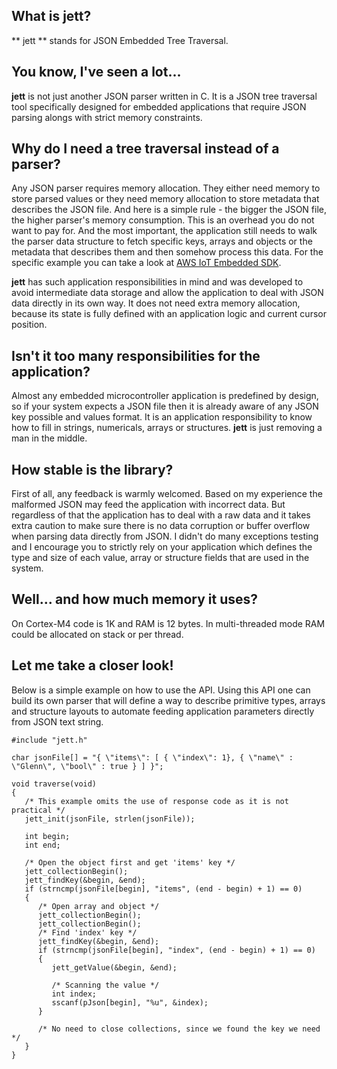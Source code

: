 ## What is jett?
** jett ** stands for JSON Embedded Tree Traversal.

## You know, I've seen a lot...
**jett** is not just another JSON parser written in C. It is a JSON tree traversal tool specifically designed for embedded applications that require JSON parsing alongs with strict memory constraints.

## Why do I need a tree traversal instead of a parser?
Any JSON parser requires memory allocation. They either need memory to store parsed values or they need memory allocation to store metadata that describes the JSON file. And here is a simple rule - the bigger the JSON file, the higher parser's memory consumption. This is an overhead you do not want to pay for. And the most important, the application still needs to walk the parser data structure to fetch specific keys, arrays and objects or the metadata that describes them and then somehow process this data. For the specific example you can take a look at [AWS IoT Embedded SDK](https://github.com/aws/aws-iot-device-sdk-embedded-C/tree/v2.1.1).

**jett** has such application responsibilities in mind and was developed to avoid intermediate data storage and allow the application to deal with JSON data directly in its own way. It does not need extra memory allocation, because its state is fully defined with an application logic and current cursor position.

## Isn't it too many responsibilities for the application?
Almost any embedded microcontroller application is predefined by design, so if your system expects a JSON file then it is already aware of any JSON key possible and values format. It is an application responsibility to know how to fill in strings, numericals, arrays or structures. **jett** is just removing a man in the middle.

## How stable is the library?
First of all, any feedback is warmly welcomed. Based on my experience the malformed JSON may feed the application with incorrect data. But regardless of that the application has to deal with a raw data and it takes extra caution to make sure there is no data corruption or buffer overflow when parsing data directly from JSON. I didn't do many exceptions testing and I encourage you to strictly rely on your application which defines the type and size of each value, array or structure fields that are used in the system.

## Well... and how much memory it uses?
On Cortex-M4 code is 1K and RAM is 12 bytes. In multi-threaded mode RAM could be allocated on stack or per thread.

## Let me take a closer look!
Below is a simple example on how to use the API. Using this API one can build its own parser that will define a way to describe primitive types, arrays and structure layouts to automate feeding application parameters directly from JSON text string.

```
#include "jett.h"

char jsonFile[] = "{ \"items\": [ { \"index\": 1}, { \"name\" : \"Glenn\", \"bool\" : true } ] }";

void traverse(void)
{
   /* This example omits the use of response code as it is not practical */
   jett_init(jsonFile, strlen(jsonFile));

   int begin;
   int end;

   /* Open the object first and get 'items' key */
   jett_collectionBegin();
   jett_findKey(&begin, &end);
   if (strncmp(jsonFile[begin], "items", (end - begin) + 1) == 0)
   {
      /* Open array and object */
      jett_collectionBegin();
      jett_collectionBegin();
      /* Find 'index' key */
      jett_findKey(&begin, &end);
      if (strncmp(jsonFile[begin], "index", (end - begin) + 1) == 0)
      {
         jett_getValue(&begin, &end);

         /* Scanning the value */
         int index;
         sscanf(pJson[begin], "%u", &index);
      }
      
      /* No need to close collections, since we found the key we need */
   }
}
```
